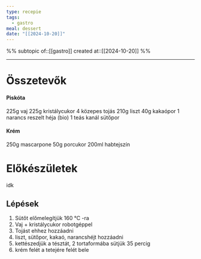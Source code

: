 ```yaml
---
type: recepie
tags:
  - gastro
meal: dessert
date: "[[2024-10-20]]"
---
```

%%
subtopic of::[[gastro]]
created at::[[2024-10-20]]
%%


---

# Összetevők
#### Piskóta
225g vaj
225g kristálycukor
4 közepes tojás
210g liszt
40g kakaópor
1 narancs reszelt héja (bio)
1 teás kanál sütőpor
#### Krém
250g mascarpone
50g porcukor
200ml habtejszín

# Előkészületek
idk

## Lépések
1.  Sütőt előmelegítjük 160 °C -ra 
2.  Vaj + kristálycukor robotgéppel
3.  Tojást ehhez hozzáadni
4.  liszt, sütőpor, kakaó, narancshéjt hozzáadni
5.  kettészedjük a tésztát, 2 tortaformába sütjük 35 percig 
6.  krém felét a tetejére felét bele 